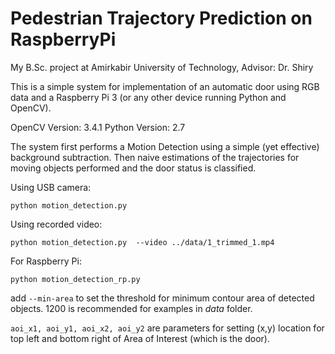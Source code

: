 # Pedestrian Trajectory Prediction on RaspberryPi
My B.Sc. project at Amirkabir University of Technology, Advisor: Dr. Shiry


This is a simple system for implementation of an automatic door using RGB data and a Raspberry Pi 3 (or any other device running Python and OpenCV).

OpenCV Version: 3.4.1
Python Version: 2.7 

The system first performs a Motion Detection using a simple (yet effective) background subtraction. Then naive estimations of the trajectories for moving objects performed and the door status is classified.

Using USB camera:
```
python motion_detection.py
```

Using recorded video:
```
python motion_detection.py	--video ../data/1_trimmed_1.mp4
```

For Raspberry Pi:
```
python motion_detection_rp.py	
```

add ```--min-area``` to set the threshold for minimum contour area of detected objects. 1200 is recommended for examples in _data_ folder.

```aoi_x1, aoi_y1, aoi_x2, aoi_y2``` are parameters for setting (x,y) location for top left and bottom right of Area of Interest (which is the door).
